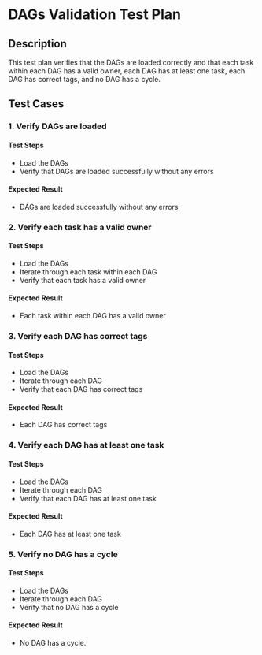 # DAGs Validation Test Plan  
   
## Description  
This test plan verifies that the DAGs are loaded correctly and that each task within each DAG has a valid owner, each DAG has at least one task, each DAG has correct tags, and no DAG has a cycle.  
   
## Test Cases  
   
### 1. Verify DAGs are loaded  
   
#### Test Steps  
- Load the DAGs  
- Verify that DAGs are loaded successfully without any errors  
   
#### Expected Result  
- DAGs are loaded successfully without any errors  
   
### 2. Verify each task has a valid owner  
   
#### Test Steps  
- Load the DAGs  
- Iterate through each task within each DAG  
- Verify that each task has a valid owner  
   
#### Expected Result  
- Each task within each DAG has a valid owner  
   
### 3. Verify each DAG has correct tags  
   
#### Test Steps  
- Load the DAGs  
- Iterate through each DAG  
- Verify that each DAG has correct tags  
   
#### Expected Result  
- Each DAG has correct tags  
   
### 4. Verify each DAG has at least one task  
   
#### Test Steps  
- Load the DAGs  
- Iterate through each DAG  
- Verify that each DAG has at least one task  
   
#### Expected Result  
- Each DAG has at least one task  
   
### 5. Verify no DAG has a cycle  
   
#### Test Steps  
- Load the DAGs  
- Iterate through each DAG  
- Verify that no DAG has a cycle  
   
#### Expected Result  
- No DAG has a cycle.
